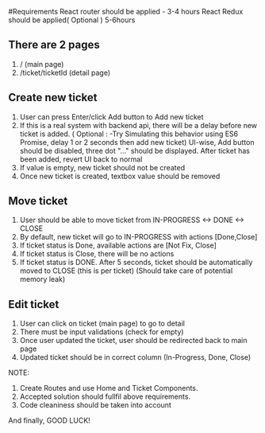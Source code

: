 #Requirements
React router should be applied - 3-4 hours
React Redux should be applied( Optional ) 5-6hours

## There are 2 pages

1. / (main page)
2. /ticket/ticketId (detail page)

## Create new ticket

1. User can press Enter/click Add button to Add new ticket
2. If this is a real system with backend api, there will be a delay before new ticket is added.
   ( Optional : -Try Simulating this behavior using ES6 Promise, delay 1 or 2 seconds then add new ticket)
   UI-wise, Add button should be disabled, three dot "..." should be displayed. After ticket has been added, revert UI back to normal
3. If value is empty, new ticket should not be created
4. Once new ticket is created, textbox value should be removed

## Move ticket

1. User should be able to move ticket from IN-PROGRESS <-> DONE <-> CLOSE
2. By default, new ticket will go to IN-PROGRESS with actions [Done,Close]
3. If ticket status is Done, available actions are [Not Fix, Close]
4. If ticket status is Close, there will be no actions
5. If ticket status is DONE. After 5 seconds, ticket should be automatically moved to CLOSE (this is per ticket)
   (Should take care of potential memory leak)

## Edit ticket

1. User can click on ticket (main page) to go to detail
2. There must be input validations (check for empty)
3. Once user updated the ticket, user should be redirected back to main page
4. Updated ticket should be in correct column (In-Progress, Done, Close)

NOTE:

1. Create Routes and use Home and Ticket Components.
2. Accepted solution should fullfil above requirements.
3. Code cleaniness should be taken into account

And finally, GOOD LUCK!
